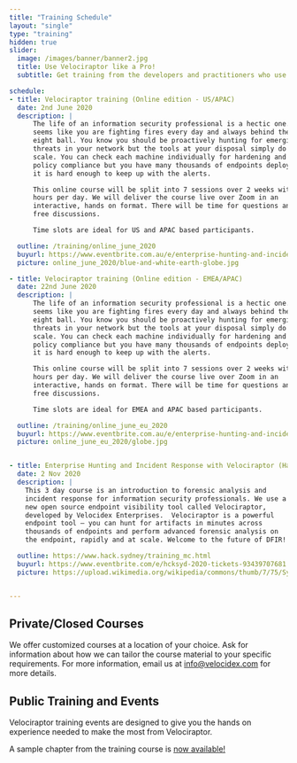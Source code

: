 ```yaml
---
title: "Training Schedule"
layout: "single"
type: "training"
hidden: true
slider:
  image: /images/banner/banner2.jpg
  title: Use Velociraptor like a Pro!
  subtitle: Get training from the developers and practitioners who use Velociraptor every day to dig deeper!

schedule:
- title: Velociraptor training (Online edition - US/APAC)
  date: 2nd June 2020
  description: |
      The life of an information security professional is a hectic one. It
      seems like you are fighting fires every day and always behind the
      eight ball. You know you should be proactively hunting for emerging
      threats in your network but the tools at your disposal simply do not
      scale. You can check each machine individually for hardening and
      policy compliance but you have many thousands of endpoints deployed,
      it is hard enough to keep up with the alerts.

      This online course will be split into 7 sessions over 2 weeks with 2-3
      hours per day. We will deliver the course live over Zoom in an
      interactive, hands on format. There will be time for questions and
      free discussions.

      Time slots are ideal for US and APAC based participants.

  outline: /training/online_june_2020
  buyurl: https://www.eventbrite.com.au/e/enterprise-hunting-and-incident-response-online-edition-tickets-104227479196
  picture: online_june_2020/blue-and-white-earth-globe.jpg

- title: Velociraptor training (Online edition - EMEA/APAC)
  date: 22nd June 2020
  description: |
      The life of an information security professional is a hectic one. It
      seems like you are fighting fires every day and always behind the
      eight ball. You know you should be proactively hunting for emerging
      threats in your network but the tools at your disposal simply do not
      scale. You can check each machine individually for hardening and
      policy compliance but you have many thousands of endpoints deployed,
      it is hard enough to keep up with the alerts.

      This online course will be split into 7 sessions over 2 weeks with 2-3
      hours per day. We will deliver the course live over Zoom in an
      interactive, hands on format. There will be time for questions and
      free discussions.

      Time slots are ideal for EMEA and APAC based participants.

  outline: /training/online_june_eu_2020
  buyurl: https://www.eventbrite.com.au/e/enterprise-hunting-and-incident-response-online-edition-eu-times-tickets-104925049648
  picture: online_june_eu_2020/globe.jpg


- title: Enterprise Hunting and Incident Response with Velociraptor (Hack Sydney 2020)
  date: 2 Nov 2020
  description: |
    This 3 day course is an introduction to forensic analysis and
    incident response for information security professionals. We use a
    new open source endpoint visibility tool called Velociraptor,
    developed by Velocidex Enterprises.  Velociraptor is a powerful
    endpoint tool – you can hunt for artifacts in minutes across
    thousands of endpoints and perform advanced forensic analysis on
    the endpoint, rapidly and at scale. Welcome to the future of DFIR!

  outline: https://www.hack.sydney/training_mc.html
  buyurl: https://www.eventbrite.com/e/hcksyd-2020-tickets-93439707681
  picture: https://upload.wikimedia.org/wikipedia/commons/thumb/7/75/Sydney_Opera_House%2C_botanic_gardens_1.jpg/1280px-Sydney_Opera_House%2C_botanic_gardens_1.jpg


---
```


## Private/Closed Courses

We offer customized courses at a location of your choice. Ask for
information about how we can tailor the course material to your
specific requirements. For more information, email us at
info@velocidex.com for more details.

## Public Training and Events

Velociraptor training events are designed to give you the hands on
experience needed to make the most from Velociraptor.

A sample chapter from the training course is <a href='/docs/presentations/training_2020/'>now available!</a>
